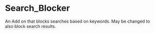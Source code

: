 # Search_Blocker
An Add on that blocks searches based on keywords.
May be changed to also block search results. 
